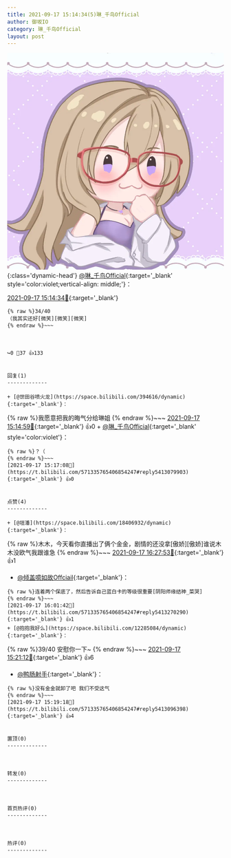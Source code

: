 ```yaml
---
title: 2021-09-17 15:14:34(5)琳_千鸟Official
author: 御坂IO
category: 琳_千鸟Official
layout: post
---
```


![img](/images/c0a88f85ebd0d056f37b114e0748e69556c8b488.jpg){:class='dynamic-head'}
[@琳_千鸟Official](https://space.bilibili.com/1620923329/dynamic){:target='_blank' style='color:violet;vertical-align: middle;'}：

[2021-09-17 15:14:34🔗](https://t.bilibili.com/571335765406854247){:target='_blank'}

~~~
{% raw %}34/40
（我其实还好[微笑][微笑][微笑]
{% endraw %}~~~



↪️0 💬37 👍133


回复(1)
-------------

+ [@世田谷喷火龙](https://space.bilibili.com/394616/dynamic){:target='_blank'}：
~~~
{% raw %}我愿意把我的晦气分给琳姐
{% endraw %}~~~
[2021-09-17 15:14:59🔗](https://t.bilibili.com/571335765406854247#reply5413080675){:target='_blank'} 👍0
    + [@琳_千鸟Official](https://space.bilibili.com/1620923329/dynamic){:target='_blank' style='color:violet'}：
~~~
{% raw %}？（
{% endraw %}~~~
[2021-09-17 15:17:08🔗](https://t.bilibili.com/571335765406854247#reply5413079903){:target='_blank'} 👍0


点赞(4)
-------------

+ [@垣潘](https://space.bilibili.com/18406932/dynamic){:target='_blank'}：
~~~
{% raw %}木木，今天看你直播出了俩个金金，剧情的还没拿[傲娇][傲娇]谁说木木没欧气我跟谁急
{% endraw %}~~~
[2021-09-17 16:27:53🔗](https://t.bilibili.com/571335765406854247#reply5413386095){:target='_blank'} 👍1
+ [@倾盖噫如故Offciail](https://space.bilibili.com/1299366/dynamic){:target='_blank'}：
~~~
{% raw %}连着两个保底了，然后告诉自己蓝白卡的等级很重要[阴阳师缘结神_菜哭]
{% endraw %}~~~
[2021-09-17 16:01:42🔗](https://t.bilibili.com/571335765406854247#reply5413270290){:target='_blank'} 👍1
+ [@抱抱我好么](https://space.bilibili.com/12285084/dynamic){:target='_blank'}：
~~~
{% raw %}39/40 安慰你一下~
{% endraw %}~~~
[2021-09-17 15:21:12🔗](https://t.bilibili.com/571335765406854247#reply5413103592){:target='_blank'} 👍6
+ [@鸭肠射手](https://space.bilibili.com/106582798/dynamic){:target='_blank'}：
~~~
{% raw %}没有金金就卸了吧 我们不受这气
{% endraw %}~~~
[2021-09-17 15:19:18🔗](https://t.bilibili.com/571335765406854247#reply5413096398){:target='_blank'} 👍4


置顶(0)
-------------



转发(0)
-------------



首页热评(0)
-------------



热评(0)
-------------



